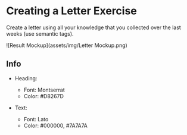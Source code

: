 # Creating a Letter Exercise

Create a letter using all your knowledge that you collected over the last weeks (use semantic tags).

![Result Mockup](assets/img/Letter Mockup.png)

## Info

- Heading:

  - Font: Montserrat
  - Color: #D8267D

- Text:

  - Font: Lato
  - Color: #000000, #7A7A7A
